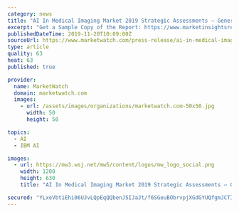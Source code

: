```yaml
---
category: news
title: "AI In Medical Imaging Market 2019 Strategic Assessments – General Electric, IBM Watson Health, Philips Healthcare"
excerpt: "Get a Sample Copy of the Report: https://www.marketinsightsreports.com/reports/06171300507/global-ai-in-medical-imaging-market-size-status-and-forecast-2019-2025/inquiry?source=MW&mode=20 Key Players Mentioned (Sales, Growth, Gross Margin, Value and Volume, Sales Ratio): General Electric, IBM Watson Health, Philips Healthcare, SAMSUNG ..."
publishedDateTime: 2019-11-20T10:09:00Z
sourceUrl: https://www.marketwatch.com/press-release/ai-in-medical-imaging-market-2019-strategic-assessments-general-electric-ibm-watson-health-philips-healthcare-2019-11-20
type: article
quality: 63
heat: 63
published: true

provider:
  name: MarketWatch
  domain: marketwatch.com
  images:
    - url: /assets/images/organizations/marketwatch.com-50x50.jpg
      width: 50
      height: 50

topics:
  - AI
  - IBM AI

images:
  - url: https://mw3.wsj.net/mw5/content/logos/mw_logo_social.png
    width: 1200
    height: 630
    title: "AI In Medical Imaging Market 2019 Strategic Assessments – General Electric, IBM Watson Health, Philips Healthcare"

secured: "YLxeVbtiEhi06UJvLQpEqQQbenJ5IJaJt/f6SGeuBObrvpjXGdGYUQfgmJCTICcLzPMpGGAPYApMRH7+Ic4BsUaYnI3NlVf/+iLkGO0bmdKNqOtlf3UGJqW+EQFRDUwwybEEtcbHKDZyxi0QWquKVT24RFU4JQ+YTxOFvIl326prk+ZEs1SCHM6xXP/S4PqHOmvtaGDV4drbE9izGzwT6i8+7OZfiqMdSiJxZoo5C3r1PVJkykQfPMjIsxlMI+g6thAltDnpHpHI8FHTiKjnmQ==;+FOd82qXBiP4KCMxW0O9hw=="
---
```


